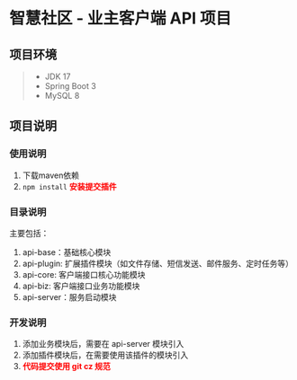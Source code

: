 # 智慧社区 - 业主客户端 API 项目
## 项目环境
> - JDK 17
> - Spring Boot 3
> - MySQL 8

## 项目说明
### 使用说明
1. 下载maven依赖
2. `npm install` <strong style="color:red"> 安装提交插件 </strong>

### 目录说明
主要包括：
1. api-base：基础核心模块
2. api-plugin: 扩展插件模块（如文件存储、短信发送、邮件服务、定时任务等）
3. api-core: 客户端接口核心功能模块
4. api-biz: 客户端接口业务功能模块
5. api-server：服务启动模块

### 开发说明
1. 添加业务模块后，需要在 api-server 模块引入
2. 添加插件模块后，在需要使用该插件的模块引入
3. <strong style="color:red"> 代码提交使用 git cz 规范 </strong>
